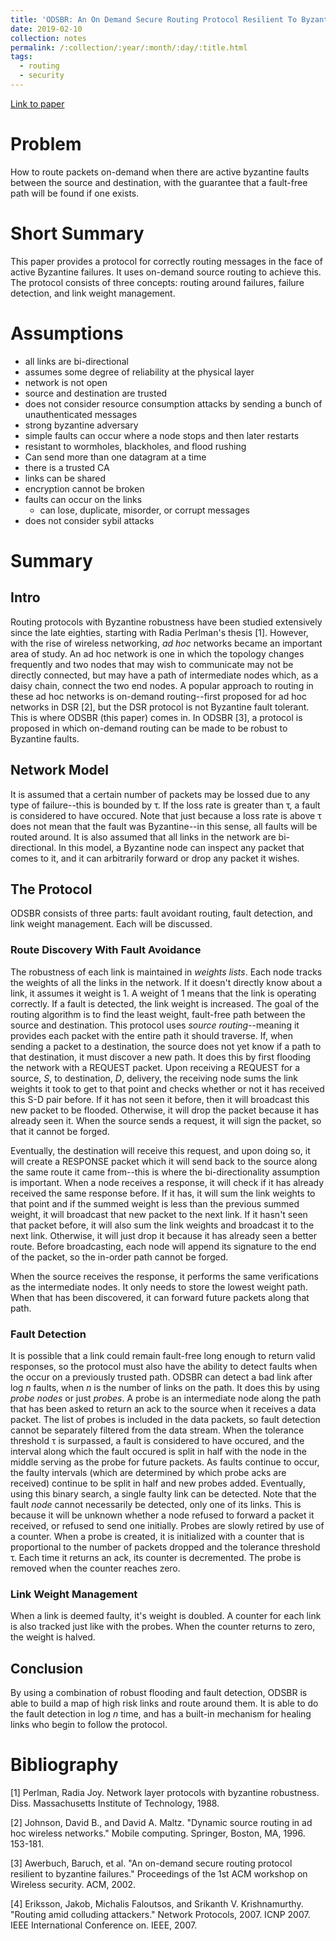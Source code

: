 ```yaml
---
title: 'ODSBR: An On Demand Secure Routing Protocol Resilient To Byzantine Failures'
date: 2019-02-10
collection: notes
permalink: /:collection/:year/:month/:day/:title.html
tags:
  - routing
  - security
---
```


[Link to paper](https://dl.acm.org/citation.cfm?id=1341892)

# Problem
How to route packets on-demand when there are active byzantine faults between the source and destination, with the guarantee that a fault-free path will be found if one exists.

# Short Summary
This paper provides a protocol for correctly routing messages in the face of active Byzantine failures. It uses on-demand source routing to achieve this. The protocol consists of three concepts: routing around failures, failure detection, and link weight management.

# Assumptions
* all links are bi-directional
* assumes some degree of reliability at the physical layer
* network is not open
* source and destination are trusted
* does not consider resource consumption attacks by sending a bunch of unauthenticated messages
* strong byzantine adversary
* simple faults can occur where a node stops and then later restarts
* resistant to wormholes, blackholes, and flood rushing
* Can send more than one datagram at a time
* there is a trusted CA
* links can be shared
* encryption cannot be broken
* faults can occur on the links
  * can lose, duplicate, misorder, or corrupt messages
* does not consider sybil attacks

# Summary
## Intro
Routing protocols with Byzantine robustness have been studied extensively since the late eighties, starting with Radia Perlman's thesis [1]. However, with the rise of wireless networking, _ad hoc_ networks became an important area of study. An ad hoc network is one in which the topology changes frequently and two nodes that may wish to communicate may not be directly connected, but may have a path of intermediate nodes which, as a daisy chain, connect the two end nodes. A popular approach to routing in these ad hoc networks is on-demand routing--first proposed for ad hoc networks in DSR [2], but the DSR protocol is not Byzantine fault tolerant. This is where ODSBR (this paper) comes in. In ODSBR [3], a protocol is proposed in which on-demand routing can be made to be robust to Byzantine faults.

## Network Model
It is assumed that a certain number of packets may be lossed due to any type of failure--this is bounded by τ. If the loss rate is greater than τ, a fault is considered to have occured. Note that just because a loss rate is above τ does not mean that the fault was Byzantine--in this sense, all faults will be routed around. It is also assumed that all links in the network are bi-directional. In this model, a Byzantine node can inspect any packet that comes to it, and it can arbitrarily forward or drop any packet it wishes.

## The Protocol
ODSBR consists of three parts: fault avoidant routing, fault detection, and link weight management. Each will be discussed.

### Route Discovery With Fault Avoidance
The robustness of each link is maintained in _weights lists_. Each node tracks the weights of all the links in the network. If it doesn't directly know about a link, it assumes it weight is 1. A weight of 1 means that the link is operating correctly. If a fault is detected, the link weight is increased. The goal of the routing algorithm is to find the least weight, fault-free path between the source and destination. This protocol uses _source routing_--meaning it provides each packet with the entire path it should traverse. If, when sending a packet to a destination, the source does not yet know if a path to that destination, it must discover a new path. It does this by first flooding the network with a REQUEST packet. Upon receiving a REQUEST for a source, _S_, to destination, _D_, delivery, the receiving node sums the link weights it took to get to that point and checks whether or not it has received this S-D pair before. If it has not seen it before, then it will broadcast this new packet to be flooded. Otherwise, it will drop the packet because it has already seen it. When the source sends a request, it will sign the packet, so that it cannot be forged.

Eventually, the destination will receive this request, and upon doing so, it will create a RESPONSE packet which it will send back to the source along the same route it came from--this is where the bi-directionality assumption is important. When a node receives a response, it will check if it has already received the same response before. If it has, it will sum the link weights to that point and if the summed weight is less than the previous summed weight, it will broadcast that new packet to the next link. If it hasn't seen that packet before, it will also sum the link weights and broadcast it to the next link. Otherwise, it will just drop it because it has already seen a better route. Before broadcasting, each node will append its signature to the end of the packet, so the in-order path cannot be forged.

When the source receives the response, it performs the same verifications as the intermediate nodes. It only needs to store the lowest weight path. When that has been discovered, it can forward future packets along that path.

### Fault Detection
It is possible that a link could remain fault-free long enough to return valid responses, so the protocol must also have the ability to detect faults when the occur on a previously trusted path. ODSBR can detect a bad link after log _n_ faults, when _n_ is the number of links on the path. It does this by using _probe nodes_ or just _probes_. A probe is an intermediate node along the path that has been asked to return an ack to the source when it receives a data packet. The list of probes is included in the data packets, so fault detection cannot be separately filtered from the data stream. When the tolerance threshold τ is surpassed, a fault is considered to have occured, and the interval along which the fault occured is split in half with the node in the middle serving as the probe for future packets. As faults continue to occur, the faulty intervals (which are determined by which probe acks are received) continue to be split in half and new probes added. Eventually, using this binary search, a single faulty link can be detected. Note that the fault _node_ cannot necessarily be detected, only one of its links. This is because it will be unknown whether a node refused to forward a packet it received, or refused to send one initially. Probes are slowly retired by use of a counter. When a probe is created, it is initialized with a counter that is proportional to the number of packets dropped and the tolerance threshold τ. Each time it returns an ack, its counter is decremented. The probe is removed when the counter reaches zero.

### Link Weight Management
When a link is deemed faulty, it's weight is doubled. A counter for each link is also tracked just like with the probes. When the counter returns to zero, the weight is halved.


## Conclusion
By using a combination of robust flooding and fault detection, ODSBR is able to build a map of high risk links and route around them. It is able to do the fault detection in log _n_ time, and has a built-in mechanism for healing links who begin to follow the protocol.

# Bibliography
[1] Perlman, Radia Joy. Network layer protocols with byzantine robustness. Diss. Massachusetts Institute of Technology, 1988.

[2] Johnson, David B., and David A. Maltz. "Dynamic source routing in ad hoc wireless networks." Mobile computing. Springer, Boston, MA, 1996. 153-181.

[3] Awerbuch, Baruch, et al. "An on-demand secure routing protocol resilient to byzantine failures." Proceedings of the 1st ACM workshop on Wireless security. ACM, 2002.

[4] Eriksson, Jakob, Michalis Faloutsos, and Srikanth V. Krishnamurthy. "Routing amid colluding attackers." Network Protocols, 2007. ICNP 2007. IEEE International Conference on. IEEE, 2007.
